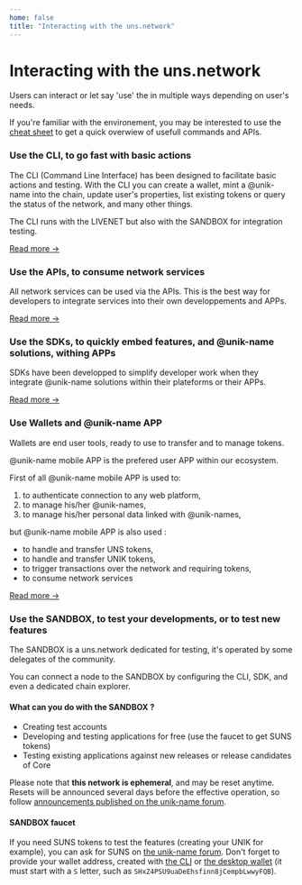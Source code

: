 ```yaml
---
home: false
title: "Interacting with the uns.network"
---
```


# Interacting with the uns.network

Users can interact or let say 'use' the <uns/> in multiple ways depending on user's needs.

If you're familiar with the <uns/> environement, you may be interested to use the [cheat sheet](cheatsheet) to get a quick overwiew of usefull commands and APIs.

### Use the CLI, to go fast with basic actions

The CLI (Command Line Interface) has been designed to facilitate basic actions and testing. With the CLI you can create a wallet, mint a @unik-name into the chain, update user's properties, list existing tokens or query the status of the network, and many other things. 

The CLI runs with the LIVENET but also with the SANDBOX for integration testing. 

[Read more &rightarrow;](cli)

### Use the APIs, to consume network services

All network services can be used via the <uns/> APIs. This is the best way for developers to integrate <uns/> services into their own developpements and APPs. 

[Read more &rightarrow;](api)

### Use the SDKs, to quickly embed <uns/> features, and @unik-name solutions, withing APPs

SDKs have been developped to simplify developer work when they integrate @unik-name solutions within their plateforms or their APPs. 

[Read more &rightarrow;](sdk)

### Use Wallets and @unik-name APP

Wallets are end user tools, ready to use to transfer and to manage tokens. 

@unik-name mobile APP is the prefered user APP within our ecosystem. 

First of all @unik-name mobile APP is used to: 
1. to authenticate connection to any web platform, 
1. to manage his/her @unik-names,
1. to manage his/her personal data linked with @unik-names,

but @unik-name mobile APP is also used : 
- to handle and transfer UNS tokens, 
- to handle and transfer UNIK tokens, 
- to trigger transactions over the network and requiring tokens,
- to consume network services 

[Read more &rightarrow;](wallet)

### Use the SANDBOX, to test your developments, or to test new features

The SANDBOX is a uns.network dedicated for testing, it's operated by some delegates of the community.

You can connect a node to the SANDBOX by configuring the CLI, SDK, and even a dedicated chain explorer.

#### What can you do with the SANDBOX ?

- Creating test accounts
- Developing and testing applications for free (use the faucet to get SUNS tokens)
- Testing existing applications against new releases or release candidates of <uns/> Core

Please note that **this network is ephemeral**, and may be reset anytime. Resets will be announced several days before the effective operation, so follow [announcements published on the unik-name forum](https://forum.unik-name.com/c/uns-network).

#### SANDBOX faucet

If you need SUNS tokens to test the <uns/> features (creating your UNIK for example), you can ask for SUNS on [the unik-name forum](https://forum.unik-name.com/c/uns-network/faucet).
Don't forget to provide your wallet address, created with [the <uns/> CLI](cli.html#create-wallet) or [the desktop wallet](wallet) (it must start with a `S` letter, such as `SHxZ4PSU9uaDeEhsfinn8jCempbLwwyFQB`).
